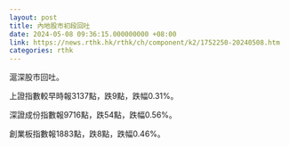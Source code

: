 ```yaml
---
layout: post
title: 內地股市初段回吐
date: 2024-05-08 09:36:15.000000000 +08:00
link: https://news.rthk.hk/rthk/ch/component/k2/1752250-20240508.htm
categories: rthk
---
```


滬深股市回吐。

上證指數較早時報3137點，跌9點，跌幅0.31%。

深證成份指數報9716點，跌54點，跌幅0.56%。

創業板指數報1883點，跌8點，跌幅0.46%。
